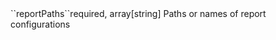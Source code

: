 <tr><td>``reportPaths``</td><td>required, array[string]</td>
<td>Paths or names of report configurations</td>
<td></td><td></td></tr>